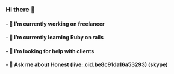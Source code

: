 ### Hi there 👋

<!--
**Honest0/Honest0** is a ✨ _special_ ✨ repository because its `README.md` (this file) appears on your GitHub profile.
Here are some ideas to get you started:
-->

#### - 🔭 I’m currently working on freelancer
#### - 🌱 I’m currently learning Ruby on rails
#### - 🤔 I’m looking for help with clients
#### - 💬 Ask me about Honest (live:.cid.be8c91da16a53293) (skype)


